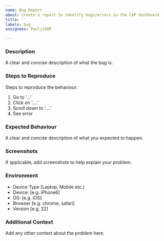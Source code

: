 ```yaml
---
name: Bug Report
about: Create a report to identify bugs/errors in the CAP dashboard
title: ''
labels: bug
assignees: Paulj1989

---
```


### Description
A clear and concise description of what the bug is.

### Steps to Reproduce
Steps to reproduce the behaviour:
1. Go to '...'
2. Click on '....'
3. Scroll down to '....'
4. See error

### Expected Behaviour
A clear and concise description of what you expected to happen.

### Screenshots
If applicable, add screenshots to help explain your problem.

### Environment
 - Device Type [Laptop, Mobile etc.]
 - Device: [e.g. iPhone6]
 - OS: [e.g. iOS]
 - Browser [e.g. chrome, safari]
 - Version [e.g. 22]

### Additional Context
Add any other context about the problem here.
